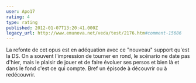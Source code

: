 ```yaml
---
user: Apo17
rating: 4
type: rating
published: 2012-01-07T13:20:41.000Z
legacy_url: http://www.emunova.net/veda/test/2176.htm#comment-15686
---
```

La refonte de cet opus est en adéquation avec ce "nouveau" support qu'est la DS.
On a souvent l'impression de tourner en rond, le scénario ne date pas d'hier, mais le plaisir de jouer et de faire évoluer ses persos et bien là et dans le fond c'est ce qui compte.
Bref un épisode à découvrir ou à redécouvrir.